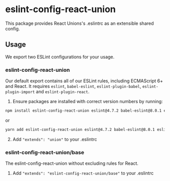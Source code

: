 # eslint-config-react-union

This package provides React Unions's .eslintrc as an extensible shared config.

## Usage

We export two ESLint configurations for your usage.

### eslint-config-react-union

Our default export contains all of our ESLint rules, including ECMAScript 6+ and React. It requires `eslint`, `babel-eslint`, `eslint-plugin-babel`, `eslint-plugin-import` and `eslint-plugin-react`.

1. Ensure packages are installed with correct version numbers by running:

```sh
npm install eslint-config-react-union eslint@4.7.2 babel-eslint@8.0.1 eslint-plugin-babel@4.1.2 eslint-plugin-react@7.4.0 eslint-plugin-import@2.7.0 --save-dev
```

or

```sh
yarn add eslint-config-react-union eslint@4.7.2 babel-eslint@8.0.1 eslint-plugin-babel@4.1.2 eslint-plugin-react@7.4.0 eslint-plugin-import@2.7.0 -D
```

2. Add `"extends": "union"` to your .eslintrc

### eslint-config-react-union/base
The eslint-config-react-union without excluding rules for React.

1. Add `"extends": "eslint-config-react-union/base"` to your .eslintrc
